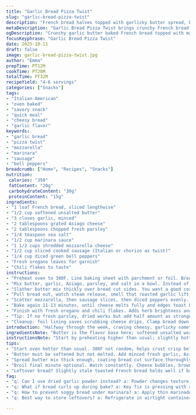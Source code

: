 ```yaml
---
title: "Garlic Bread Pizza Twist"
slug: "garlic-bread-pizza-twist"
description: "French bread halves topped with garlicky butter spread, baked to crisp then layered with marinara, mozzarella, sliced sausage, and green bell peppers. Finished melting the cheese under moderate heat, garnished with fresh oregano and chili flakes. Adapted with slight ingredient swaps and timing tweaks for texture perfection. A quick savory dish balanced between crunchy crust and melty cheese with herbal and spicy finishes. Serves 4-6 hungry folks."
metaDescription: "Garlic Bread Pizza Twist brings crunchy French bread with garlicky butter, marinara, mozzarella, sausage, and peppers baked to melty, toasty edges. Serves 4-6."
ogDescription: "Crunchy garlic butter baked French bread topped with marinara, mozzarella, sausage, and peppers. Melted cheese with fresh herbs and spicy chili flakes finish."
focusKeyphrase: "Garlic Bread Pizza Twist"
date: 2025-10-11
draft: false
image: garlic-bread-pizza-twist.jpg
author: "Emma"
prepTime: PT12M
cookTime: PT20M
totalTime: PT32M
recipeYield: "4-6 servings"
categories: ["Snacks"]
tags:
- "Italian-American"
- "oven baked"
- "savory snack"
- "quick meal"
- "cheesy bread"
- "garlic flavor"
keywords:
- "garlic bread"
- "pizza twist"
- "mozzarella"
- "marinara"
- "sausage"
- "bell peppers"
breadcrumb: ["Home", "Recipes", "Snacks"]
nutrition: 
 calories: "350"
 fatContent: "20g"
 carbohydrateContent: "30g"
 proteinContent: "15g"
ingredients:
- "1 loaf French bread, sliced lengthwise"
- "1/2 cup softened unsalted butter"
- "3 cloves garlic, minced"
- "2 tablespoons grated Asiago cheese"
- "2 tablespoons chopped fresh parsley"
- "1/4 teaspoon sea salt"
- "1/2 cup marinara sauce"
- "1 1/2 cups shredded mozzarella cheese"
- "1/2 cup sliced cooked sausage (Italian or chorizo as twist)"
- "1/4 cup diced green bell peppers"
- "Fresh oregano leaves for garnish"
- "Chili flakes to taste"
instructions:
- "Preheat oven to 380F. Line baking sheet with parchment or foil. Bread slice side up, press gently with a second baking sheet or heavy pan to keep edges flat. This prevents curling, trust me, saves annoyance later."
- "Mix butter, garlic, Asiago, parsley, and salt in a bowl. Instead of Parmesan, Asiago adds sharp nutty edge that holds flavor under heat better. Use a fork or small whisk for even blend."
- "Slather butter mix thickly over bread cut sides. You want a good coating so flavors soak in and edges crisp nicely. Slide into oven and bake 9-11 minutes. Look for bubbling butter on edges, golden hue forming — if dull, needs more time."
- "Pull bread out, watch steam release, smell that roasted garlic lift. Now spread marinara evenly but don't soak bread, a thin layer only."
- "Scatter mozzarella, then sausage slices, then diced peppers evenly. Lock flavors balanced. Cheese should cover sauce but not overwhelm."
- "Bake again 11-13 minutes, until cheese melts fully and edges toast brown with little crisp bubbles. Visual is key: cheese seams should shine moist, not dry or cracked. Broil 1 minute if you want bubbly golden bits — watch closely, burn happens fast."
- "Finish with fresh oregano and chili flakes. Adds herb brightness and controlled heat; no need to drown in sauce but keep some on side for dipping. Slice with serrated knife for clean cuts without squishing."
- "Tip: If no fresh parsley, dried works but add half amount as stronger. Use mayo instead of butter in emergency; will alter flavor but keep moisture. Overbaking dries bread; rely on visual textures not clock alone."
- "Cleanup: foil lining saves scrubbing cheese drips. Clamp bread down always. Roasted garlic butter is your star agent here; don’t skimp."
introduction: "Halfway through the week, craving cheesy, garlicky something fast but full of bold. Bread, butter, and pizza toppings marry well but mostly fails when bread curls or goes soggy. Through burns, soft mornings, and experiments using Asiago instead of standard Parmesan, learned the magic of weight pressing to keep edges flat, and slightly longer butter bake before sauce. The sizzle of butter melting with garlic fills the kitchen, golden edges forming satisfy before cheese even hits the bread. Bell peppers add crunch and fresh pop against rich sausage, an unexpected nice bite. Timing battles are key here; rely on eye and feel. Broiling tips for bubbly cheese come handy when texture matters most—a little patience beats rush every time. Toasty crust and gooey cheesy goodness, every slice sings."
ingredientsNote: "Butter is the flavor base here; softened unsalted works best for control. Garlic must be fresh minced, not powder—powder changes texture and punch. Swapped Parmesan for Asiago; it melts differently and delivers a sharper, nuttier taste that holds up better under heat. Parsley fresh is always preferable for bright herbal notes, dried can dry out the mix if overdone. Salt, keep it light; too much kills the subtle earthiness of garlic. Italian sausage is traditional but spicy chorizo ups the flavor game, a twist from past trials. Bell peppers add color and a bit of crunch–don't skip if you want contrast. If you lack fresh herbs, oregano or basil dried are decent substitutions but reduce quantity to avoid bitterness. Marinara should be reasonably thick to prevent soggy bread. Slice bread cleanly before assembling to keep structure. No fresh bread? Slightly toasted stale French bread works well if adjusted bake times. Overall, focus on fresh, quality, and balance."
instructionsNote: "Start by preheating higher than usual; slightly hotter ovens help crisp without drying through. Pressing bread flat during bake is essential—without it, edges rise and twist making toppings unstable. Butter mix needs to blend smooth yet chunky enough to see parsley bits; the little flecks mean flavor spots as butter melts. Spread generously but don't soak bread, absorbency balance determines final crispiness. Remove after butter bake when bottom is coping with heat—not browned fully but firm. Using the flicker of butter bubbles on surface guides timing well. Adding marinara cools bread slightly but seals moisture—apply evenly, not thick. Cheese layering order matters: mozzarella first binds the toppings; sausage and peppers on top toast separately adding texture diversity. Bake until cheese is visibly just melted and shiny, then broiling a minute bubbles the peaks for bite contrast. Watch close during broil to prevent bitter burnt cheese spots—a sweep look over time is better than trusting clock. Fresh herbs added last keep brightness; dried before bake yields dull flavor. Slice with a serrated knife to preserve crisp edges and gooey interiors. Cleanup made easier by foil and prepping with presses is a pro move but often overlooked."
tips:
- "Start oven hotter than usual. 380F not random, helps crust crisp before butter saturates fully. Press bread flat with heavy pan or second sheet during bake. Keeps edges from curling upward, stabilize toppings better. Butter mixed with Asiago and garlic clumps, add in bits so flavor spots remain visible when melted. Don’t soak bread; that kills crispness. Watch butter bubbles forming golden edge to judge bake time, not clock alone."
- "Butter must be softened but not melted. Add minced fresh garlic, Asiago cheese for sharp nuttiness, salt lightly; balances the richness, lifts garlic punch. Parsley fresh preferred, chopped fine for bright herbal bits. Dried is fallback, halve quantity to avoid dryness. If butter runs short, mayo substitute keeps moisture but flavor shifts noticeably. Garlic aroma sizzling is a key sensory check—if scent fades or browns too fast, lower heat."
- "Spread butter mix thick enough, coating bread cut surface thoroughly. Slide into oven slice side up. Bake 9-11 minutes until butter bubbles and edges shimmer golden. Remove before browned crisp; base should feel firm but tender inside. Marinara applied thin layer next, evenly spread—too much ruins crisp texture by soaking. Layer cheeses uniformly: mozzarella first melts well then sausage, peppers top add texture contrast. Bake 11-13 more minutes until cheese fully melted, edges toast brown with crisp bubbles."
- "Broil final minute optional. Watch constantly. Cheese bubbles, browns golden brown spots quickly or can scorch bitter burnt taste. Avoid thick cheese clumps causing uneven cook. Fresh oregano and chili flakes sprinkle last, keep herbs fresh, brightness intact. Slice with serrated knife for crisply cut edges and gooey cheese inside. Clean-up simpler if foil lines tray, clamp bread prevents sliding. Roasted garlic butter key player here; flavor requires attention."
- "Leftover bread? Slightly stale toasted French bread holds well if bake time adjusted. Marinara thicker to avoid sogging. No fresh parsley? Basil dried substitute but reduce quantity to prevent bitterness. Sausage can be swapped for chorizo for stronger spice. Balance toppings for even melt and crisp balance. Don’t rely just on times; sensory cues more accurate—look for butter shimmer, smell garlic, check cheese shine and bubble patterns. Overbaked bread toughens, underbaked soggy."
faq:
- "q: Can I use dried garlic powder instead? a: Powder changes texture; garlic won’t sizzle or brown same. Less punch flavorwise. Use fresh minced if possible. If powder only, add less salt and blend well; expect flatter aroma."
- "q: What if bread curls up during bake? a: Key fix is pressing with a heavy object or second baking sheet. Keeps slices flat. Without pressure edges rise, toppings shift or fall off. If no presses, weigh down with foil-wrapped cans or similar."
- "q: How to prevent soggy bread under marinara? a: Apply thin marinade layer after initial butter-bake. Too thick layers soak bread quickly. Also bake buttered bread till firm on cut side before saucing. Avoid sauce pooling edges; spread carefully."
- "q: Best way to store leftovers? a: Refrigerate in airtight container or wrapped tight foil. Reheat oven or toaster oven to reset crispiness. Microwave softens crust fast. Reheat only once to avoid drying. For freeze, wrap tightly; thaw before reheating."

---
```

